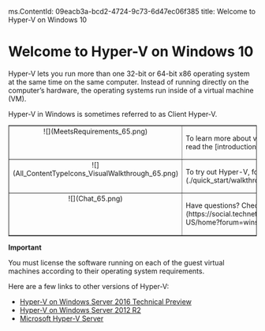 ms.ContentId: 09eacb3a-bcd2-4724-9c73-6d47ec06f385
title: Welcome to Hyper-V on Windows 10


# Welcome to Hyper-V on Windows 10 

Hyper-V lets you run more than one 32-bit or 64-bit x86 operating system at the same time on the same computer. Instead of running directly on the computer’s hardware, the operating systems run inside of a virtual machine (VM).


Hyper-V in Windows is sometimes referred to as Client Hyper-V.

<table border="1" style="background-color:FFFFCC;border-collapse:collapse;border:1px solid FFCC00;color:000000;width:100%" cellpadding="15" cellspacing="3">
	<tr valign="top">
		<td><center>![](MeetsRequirements_65.png)</center></td>
		<td valign="top"><p>To learn more about virtualization with Hyper-V on Windows 10, read the  [introduction](./about/hyperv_on_windows.md).</p></td></tr>
	<tr valign="top">
		<td><center>![](All_ContentTypeIcons_VisualWalkthrough_65.png)</center></td>
		<td valign="top"><p>To try out Hyper-V, follow this [walkthrough](./quick_start/walkthrough.md).</p></td></tr>
	<tr valign="top">
		<td><center>![](Chat_65.png)</center></td>
		<td valign="top"><p> Have questions? Check out the [forum](https://social.technet.microsoft.com/Forums/windowsserver/en-US/home?forum=winserverhyperv)!</p></td>
	</tr>
</table>


**Important** 

You must license the software running on each of the guest virtual machines according to their operating system requirements.



Here are a few links to other versions of Hyper-V:
*  [Hyper-V on Windows Server 2016 Technical Preview](https://technet.microsoft.com/en-us/library/mt126117.aspx)
*  [Hyper-V on Windows Server 2012 R2](https://technet.microsoft.com/en-us/library/hh831531.aspx)
*  [Microsoft Hyper-V Server](https://technet.microsoft.com/library/hh923062.aspx)



